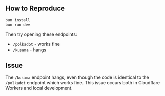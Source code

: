 ## How to Reproduce

```txt
bun install
bun run dev
```

Then try opening these endpoints:
- `/polkadot` - works fine
- `/kusama` - hangs

## Issue

The `/kusama` endpoint hangs, even though the code is identical to the `/polkadot` endpoint which works fine. This issue occurs both in Cloudflare Workers and local development.
